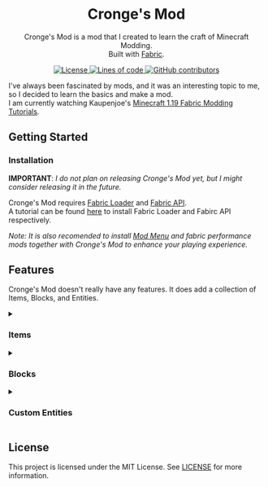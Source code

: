 <div align="center">

<!-- Title -->
  
# Cronge's Mod 
Cronge's Mod is a mod that I created to learn the craft of Minecraft Modding. <br/>
Built with [Fabric](https://fabricmc.net).
  
<!-- license -->
<a href="https://github.com/Cronge/Cronges-Mod-1.19/blob/master/LICENSE" target="_blank">
  <img alt="License" src="https://img.shields.io/github/license/Cronge/Cronges-Mod-1.19">
</a>
  
<!-- lines -->
<a href="https://github.com/Cronge/Cronges-Mod-1.19/graphs/code-frequency" target="_blank">
  <img alt="Lines of code" src="https://img.shields.io/tokei/lines/github/Cronge/Cronges-Mod-1.19">
</a>
  
<!-- contributors -->
<a href="https://github.com/Cronge/Cronges-Mod-1.19/graphs/contributors" target="_blank">
  <img alt="GitHub contributors" src="https://img.shields.io/github/contributors/Cronge/Cronges-Mod-1.19">  
</a>
                
</div>

<!-- Description -->

I've always been fascinated by mods, and it was an interesting topic to me, so I decided to learn the basics and make a mod. <br/>
I am currently watching Kaupenjoe's [Minecraft 1.19 Fabric Modding Tutorials](https://www.youtube.com/playlist?list=PLKGarocXCE1EeLZggaXPJaARxnAbUD8Y_).

<!-- *I had another mod, but I messed with Git and lost all my work. So I decided to restart.* -->

<div>

## Getting Started

### Installation

**IMPORTANT**: *I do not plan on releasing Cronge's Mod yet, but I might consider releasing it in the future.*

Cronge's Mod requires [Fabric Loader](https://fabricmc.net/use/installer) and [Fabric API](https://github.com/FabricMC/fabric). <br/>
A tutorial can be found [here](https://www.youtube.com/watch?v=x7gmfib4gHg) to install Fabric Loader and Fabirc API respectively.

*Note: It is also recomended to install [Mod Menu](https://github.com/TerraformersMC/ModMenu) and fabric performance mods together with Cronge's Mod to enhance your playing experience.*

## Features
Cronge's Mod doesn't really have any features. It does add a collection of Items, Blocks, and Entities.

<!-- Dropdowns -->
<details>
<summary><h3>Items</h3></summary>

  - Weapons
    - Dummy Sword

  - Special
    - Eight Ball
    - Tooltip Stick
  
</details>

<details>
<summary><h3>Blocks</h3></summary>
  
<!-- TODO: Add Blocks here -->
  
</details>

<details>
<summary><h3>Custom Entities</h3></summary>
  
<!-- TODO: Add Custom Enitities here -->
  
</details>

## License
This project is licensed under the MIT License. See [LICENSE](https://github.com/Cronge/Cronges-Mod-1.19/blob/master/LICENSE) for more information.

</div>


